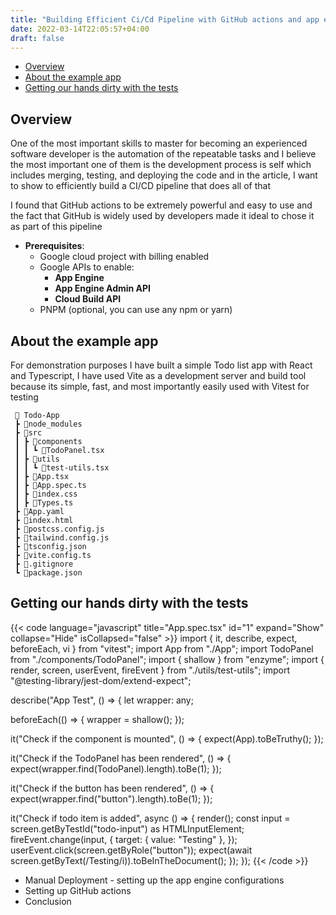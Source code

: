 ```yaml
---
title: "Building Efficient Ci/Cd Pipeline with GitHub actions and app engine"
date: 2022-03-14T22:05:57+04:00
draft: false
---
```


- [Overview](#overview)
- [About the example app](#about-the-example-app)
- [Getting our hands dirty with the tests](#getting-our-hands-dirty-with-the-tests)

## Overview

One of the most important skills to master for becoming an experienced software developer is the automation of the repeatable tasks and I believe the most important one of them is the development process is self which includes merging, testing, and deploying the code and in the article, I want to show to efficiently build a CI/CD pipeline that does all of that

I found that GitHub actions to be extremely powerful and easy to use and the fact that GitHub is widely used by developers made it ideal to chose it as part of this pipeline

- **Prerequisites**:
  - Google cloud project with billing enabled
  - Google APIs to enable:
    - **App Engine**
    - **App Engine Admin API**
    - **Cloud Build API**
  - PNPM (optional, you can use any npm or yarn)

## About the example app

For demonstration purposes I have built a simple Todo list app with React and Typescript, I have used Vite as a development server and build tool because its simple, fast, and most importantly easily used with Vitest for testing

```test
 📂 Todo-App
 ┣ 📂node_modules
 ┣ 📂src
 ┃ ┣ 📂components
 ┃ ┃ ┗ 📜TodoPanel.tsx
 ┃ ┣ 📂utils
 ┃ ┃ ┗ 📜test-utils.tsx
 ┃ ┣ 📜App.tsx
 ┃ ┣ 📜App.spec.ts
 ┃ ┣ 📜index.css
 ┃ ┣ 📜Types.ts
 ┣ 📜App.yaml
 ┣ 📜index.html
 ┣ 📜postcss.config.js
 ┣ 📜tailwind.config.js
 ┣ 📜tsconfig.json
 ┣ 📜vite.config.ts
 ┣ 📜.gitignore
 ┗ 📜package.json
```

## Getting our hands dirty with the tests

{{< code language="javascript" title="App.spec.tsx" id="1" expand="Show" collapse="Hide" isCollapsed="false" >}}
import { it, describe, expect, beforeEach, vi } from "vitest";
import App from "./App";
import TodoPanel from "./components/TodoPanel";
import { shallow } from "enzyme";
import { render, screen, userEvent, fireEvent } from "./utils/test-utils";
import "@testing-library/jest-dom/extend-expect";

describe("App Test", () => {
  let wrapper: any;

  beforeEach(() => {
    wrapper = shallow(<App />);
  });

  it("Check if the component is mounted", () => {
    expect(App).toBeTruthy();
  });

  it("Check if the TodoPanel has been rendered", () => {
    expect(wrapper.find(TodoPanel).length).toBe(1);
  });

  it("Check if the button has been rendered", () => {
    expect(wrapper.find("button").length).toBe(1);
  });

  it("Check if todo item is added", async () => {
    render(<App />);
    const input = screen.getByTestId("todo-input") as HTMLInputElement;
    fireEvent.change(input, {
      target: { value: "Testing" },
    });
    userEvent.click(screen.getByRole("button"));
    expect(await screen.getByText(/Testing/i)).toBeInTheDocument();
  });
});
{{< /code >}}

- Manual Deployment - setting up the app engine configurations
- Setting up GitHub actions
- Conclusion
